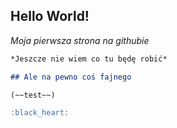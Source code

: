 ## Hello World!

_Moja pierwsza strona na githubie_

```markdown
*Jeszcze nie wiem co tu będę robić*

## Ale na pewno coś fajnego

(~~test~~)

:black_heart:

```

